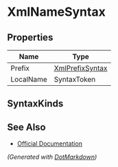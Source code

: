 # XmlNameSyntax

## Properties

| Name      | Type                                  |
| --------- | ------------------------------------- |
| Prefix    | [XmlPrefixSyntax](XmlPrefixSyntax.md) |
| LocalName | SyntaxToken                           |

## SyntaxKinds

## See Also

* [Official Documentation](https://docs.microsoft.com/en-us/dotnet/api/microsoft.codeanalysis.csharp.syntax.xmlnamesyntax)


*\(Generated with [DotMarkdown](http://github.com/JosefPihrt/DotMarkdown)\)*